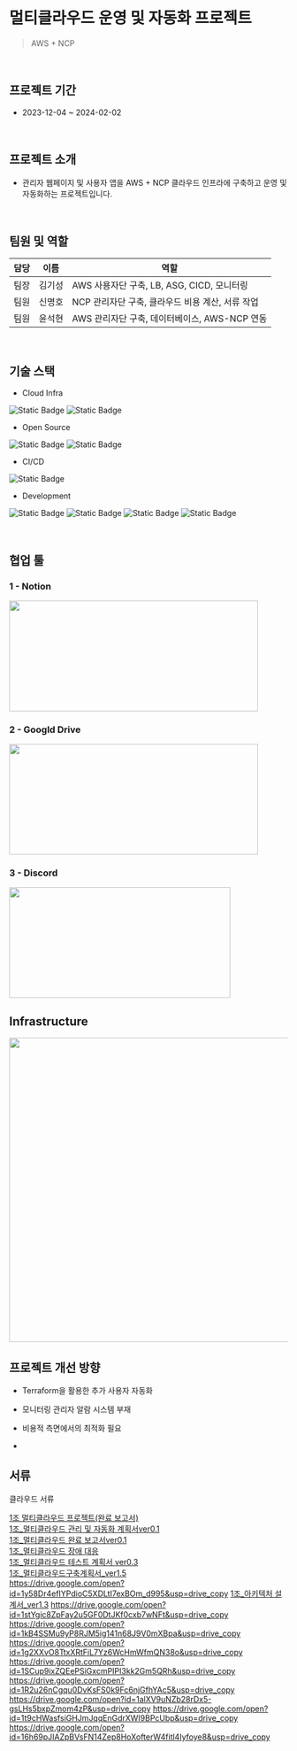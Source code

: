 # 멀티클라우드 운영 및 자동화 프로젝트
> AWS + NCP

<br>

## 프로젝트 기간
- 2023-12-04 ~ 2024-02-02

<br>

## 프로젝트 소개
- 관리자 웹페이지 및 사용자 앱을 AWS + NCP 클라우드 인프라에 구축하고 운영 및 자동화하는 프로젝트입니다.

<br>

## 팀원 및 역할 
|담당|이름|역할|
|---|---|---|
|팀장|김기성|AWS 사용자단 구축, LB, ASG, CICD, 모니터링|
|팀원|신명호|NCP 관리자단 구축, 클라우드 비용 계산, 서류 작업|
|팀원|윤석현|AWS 관리자단 구축, 데이터베이스, AWS-NCP 연동|

<br>

## 기술 스택
- Cloud Infra

![Static Badge](https://img.shields.io/badge/AWS-232F3E?logo=amazonaws&logoColor=FFFFFF) ![Static Badge](https://img.shields.io/badge/NCP-03C75A)

- Open Source

![Static Badge](https://img.shields.io/badge/Prometheus-E6522C?logo=Prometheus&logoColor=FFFFFF) ![Static Badge](https://img.shields.io/badge/Grafana-F46800?logo=Grafana&logoColor=FFFFFF)

- CI/CD

![Static Badge](https://img.shields.io/badge/GitHub_Actions-2088FF?logo=GitHubActions&logoColor=FFFFFF)

- Development

![Static Badge](https://img.shields.io/badge/React-000000?logo=React&logoColor=61DAFB)  ![Static Badge](https://img.shields.io/badge/Flask-000000?logo=Flask) ![Static Badge](https://img.shields.io/badge/React_Native-000000?logo=React&logoColor=61DAFB) ![Static Badge](https://img.shields.io/badge/Expo-000020?logo=Expo&logoColor=FFFFFF) 

<br>

## 협업 툴
### 1 - Notion
<img src="https://github.com/kksung/ssg_CloudDunk/assets/110016279/93c29574-c7a0-4fe5-af5f-e3d260678b0a" width=450 height=200>

### 2 - Googld Drive
<img src="https://github.com/kksung/ssg_CloudDunk/assets/110016279/7e0b1602-5ff4-427c-a162-d87f43e183cf" width=450 height=200>

### 3 - Discord
<img src="https://github.com/kksung/ssg_CloudDunk/assets/110016279/744cf2da-6c75-4f79-822a-568a75be6bd7" width=400 height=200>

## Infrastructure
<img src="https://github.com/kksung/ssg_CloudDunk/assets/110016279/4c53d03d-df29-412a-bc19-43e4090d36c0" width=870 height=550>

## 프로젝트 개선 방향
- Terraform을 활용한 추가 사용자 자동화
- 모니터링 관리자 알람 시스템 부재
- 비용적 측면에서의 최적화 필요

- 
## 서류

<div align="left">
  
클라우드 서류 <br>

[1조 멀티클라우드 프로젝트(완료 보고서)](https://drive.google.com/open?id=1c2Odd6tV_gUg_bTxNvD192Gmda3Ds1PY&usp=drive_copy) <br>
[1조_멀티클라우드 관리 및 자동화 계획서ver0.1](https://drive.google.com/open?id=1IdNvThIcQMhrGWBrOkzb4_fQy4xhLx2YYmDZl1IMvEk&usp=drive_copy) <br>
[1조_멀티클라우드 완료 보고서ver0.1](https://drive.google.com/open?id=1IbYQRY5OjWDt6cRosDhN_8XdksnCf47-&usp=drive_copy) <br>
[1조_멀티클라우드 장애 대응](https://drive.google.com/open?id=1ejscTCiaoCB1ebPzTlfKQi13bQv70EkC&usp=drive_copy) <br>
[1조_멀티클라우드 테스트 계획서 ver0.3](https://drive.google.com/open?id=1Az3-ayYmiSbC8vAbrGw3G3SK6e4v7_u1&usp=drive_copy) <br>
[1조_멀티클라우드구축계획서_ver1.5](https://drive.google.com/open?id=1aBHUMumWXXz4b5uc8qxxGU73aND-vDeN&usp=drive_copy) <br>
https://drive.google.com/open?id=1y58Dr4efIYPdioC5XDLtI7exBOm_d995&usp=drive_copy
[1조_아키텍처 설계서_ver1.3](https://drive.google.com/open?id=1LlY7Aiv_-iQypsMf1LpCwDQ5QrxL5tpx&usp=drive_copy)
https://drive.google.com/open?id=1stYgic8ZpFay2u5GF0DtJKf0cxb7wNFt&usp=drive_copy
https://drive.google.com/open?id=1kB4SSMu9yP8RJM5ig141n68J9V0mXBpa&usp=drive_copy
https://drive.google.com/open?id=1g2XXvO8TtxXRtFiL7Yz6WcHmWfmQN38o&usp=drive_copy
https://drive.google.com/open?id=1SCup9ixZQEePSiGxcmPIPI3kk2Gm5QRh&usp=drive_copy
https://drive.google.com/open?id=1R2u26nCgqu0DvKsFS0k9Fc6njGfhYAc5&usp=drive_copy
https://drive.google.com/open?id=1alXV9uNZb28rDx5-gsLHs5bxpZmom4zP&usp=drive_copy
https://drive.google.com/open?id=1t9cHWasfsiGHJmJqqEnGdrXWI9BPcUbp&usp=drive_copy
https://drive.google.com/open?id=16h69pJIAZpBVsFN14Zep8HoXofterW4fitl4Iyfoye8&usp=drive_copy

</div>
